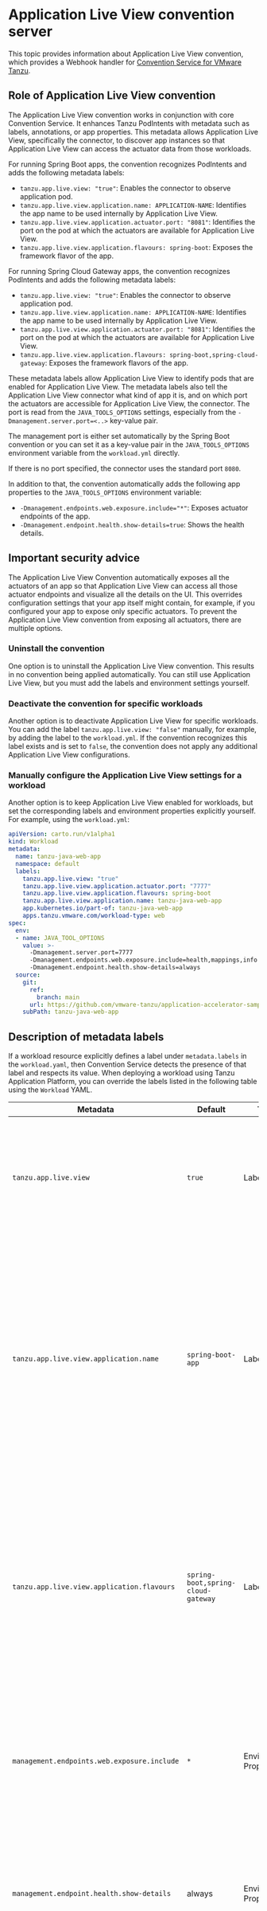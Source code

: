# Application Live View convention server

This topic provides information about Application Live View convention, which provides a
Webhook handler for
[Convention Service for VMware Tanzu](https://docs.vmware.com/en/Tanzu-Application-Platform/1.1/tap/GUID-convention-service-about.html).

## <a id="role"></a> Role of Application Live View convention

The Application Live View convention works in conjunction with core Convention Service.
It enhances Tanzu PodIntents with metadata such as labels, annotations, or app properties.
This metadata allows Application Live View, specifically the connector, to discover
app instances so that Application Live View can access the actuator data from those workloads.

For running Spring Boot apps, the convention recognizes PodIntents and adds the following metadata labels:

- `tanzu.app.live.view: "true"`: Enables the connector to observe application pod.
- `tanzu.app.live.view.application.name: APPLICATION-NAME`: Identifies the app name to be used internally by Application Live View.
- `tanzu.app.live.view.application.actuator.port: "8081"`: Identifies the port on the pod at which the actuators are available for Application Live View.
- `tanzu.app.live.view.application.flavours: spring-boot`: Exposes the framework flavor of the app.

For running Spring Cloud Gateway apps, the convention recognizes PodIntents and adds the following metadata labels:

- `tanzu.app.live.view: "true"`: Enables the connector to observe application pod.
- `tanzu.app.live.view.application.name: APPLICATION-NAME`: Identifies the app name to be used internally by Application Live View.
- `tanzu.app.live.view.application.actuator.port: "8081"`: Identifies the port on the pod at which the actuators are available for Application Live View.
- `tanzu.app.live.view.application.flavours: spring-boot,spring-cloud-gateway`: Exposes the framework flavors of the app.

These metadata labels allow Application Live View to identify pods that are enabled
for Application Live View. The metadata labels also tell the Application Live View
connector what kind of app it is, and on which port the actuators are accessible
for Application Live View, the connector.
The port is read from the `JAVA_TOOLS_OPTIONS` settings, especially from the
`-Dmanagement.server.port=<..>` key-value pair.

The management port is either set automatically by the Spring Boot convention
or you can set it as a key-value pair in the `JAVA_TOOLS_OPTIONS` environment
variable from the `workload.yml` directly.

If there is no port specified, the connector uses the standard port `8080`.

In addition to that, the convention automatically adds the following app
properties to the `JAVA_TOOLS_OPTIONS` environment variable:

- `-Dmanagement.endpoints.web.exposure.include="*"`: Exposes actuator endpoints of the app.
- `-Dmanagement.endpoint.health.show-details=true`: Shows the health details.

## <a id="security"></a> Important security advice

The Application Live View Convention automatically exposes all the actuators of an app
so that Application Live View can access all those actuator endpoints and visualize all the details on the UI.
This overrides configuration settings that your app itself might contain, for example,
if you configured your app to expose only specific actuators.
To prevent the Application Live View convention from exposing all actuators, there are multiple options.

### <a id="uninstall-convention"></a> Uninstall the convention

One option is to uninstall the Application Live View convention.
This results in no convention being applied automatically.
You can still use Application Live View, but you must add the labels and environment settings yourself.

### <a id="deactivate-convention"></a> Deactivate the convention for specific workloads

Another option is to deactivate Application Live View for specific workloads.
You can add the label `tanzu.app.live.view: "false"` manually, for example, by adding the label to the `workload.yml`.
If the convention recognizes this label exists and is set to `false`,
the convention does not apply any additional Application Live View configurations.

### <a id="manual-config"></a> Manually configure the Application Live View settings for a workload

Another option is to keep Application Live View enabled for workloads, but
set the corresponding labels and environment properties explicitly yourself.
For example, using the `workload.yml`:

```yaml
apiVersion: carto.run/v1alpha1
kind: Workload
metadata:
  name: tanzu-java-web-app
  namespace: default
  labels:
    tanzu.app.live.view: "true"
    tanzu.app.live.view.application.actuator.port: "7777"
    tanzu.app.live.view.application.flavours: spring-boot
    tanzu.app.live.view.application.name: tanzu-java-web-app
    app.kubernetes.io/part-of: tanzu-java-web-app
    apps.tanzu.vmware.com/workload-type: web
spec:
  env:
  - name: JAVA_TOOL_OPTIONS
    value: >-
      -Dmanagement.server.port=7777
      -Dmanagement.endpoints.web.exposure.include=health,mappings,info
      -Dmanagement.endpoint.health.show-details=always
  source:
    git:
      ref:
        branch: main
      url: https://github.com/vmware-tanzu/application-accelerator-samples.git
    subPath: tanzu-java-web-app
```

## <a id="desc-metadata"></a> Description of metadata labels

If a workload resource explicitly defines a label under `metadata.labels` in the
`workload.yaml`, then Convention Service detects the presence of that label and respects its value.
When deploying a workload using Tanzu Application Platform,
you can override the labels listed in the following table using the `Workload` YAML.


| Metadata | Default | Type | Description |
| --- | --- | --- | --- |
| `tanzu.app.live.view` | `true` | Label | When deploying a workload in Tanzu Application Platform, this label is set to `true` as default across the supply chain. |
| `tanzu.app.live.view.application.name` | `spring-boot-app` | Label | When deploying a workload in Tanzu Application Platform, this label is set to `spring-boot-app` if the container image metadata does not contain the app name. Otherwise, the label is set to the app name from container image metadata. |
| `tanzu.app.live.view.application.flavours` | `spring-boot,spring-cloud-gateway` | Label | When deploying a Spring Boot workload in Tanzu Application Platform, this label is set to `spring-boot` as default across the supply chain. For Spring Cloud Gateway app, it is set to `spring-boot,spring-cloud-gateway` as default. |
| `management.endpoints.web.exposure.include` | `*` | Environment Property | The user provided environment property takes precedence over the default value set by Application Live View Convention Server. |
| `management.endpoint.health.show-details` | always | Environment Property |The user provided environment property takes precedence over the default value set by Application Live View Convention Server. |

Similarly, to override the default value for `management.endpoints.web.exposure.include` or `management.endpoint.health.show-details`, add it to the workload as follows:

```yaml
apiVersion: carto.run/v1alpha1
kind: Workload
metadata:
  ...
spec:
  env:
  - name: JAVA_TOOL_OPTIONS
    value: >-
      -Dmanagement.endpoints.web.exposure.include=health,mappings,info
      -Dmanagement.endpoint.health.show-details=always
```

Application Live View Convention Server detects properties defined in the workload
`env` section and respects those values.

>**Note** You can also define properties such as `management.endpoints.web.exposure.include`
and `management.endpoint.health.show-details` in `application.properties` or `application.yml`
in the Spring Boot or Spring Cloud Gateway Application. Properties defined in this way have lower priority and are overridden
by the Application Live View Convention default values.

## <a id="verify"></a> Verify the applied labels and annotations

You can verify the applied labels and annotations by running:

```console
kubectl get podintents.conventions.carto.run WORKLOAD-NAME -o yaml
```

Where `WORKLOAD-NAME` the name of the deployed workload, for example `tanzu-java-web-app`.

Expected output for Spring Boot Workload:

```console
apiVersion: conventions.carto.run/v1alpha1
kind: PodIntent
metadata:
  creationTimestamp: "2021-11-10T10:19:38Z"
  generation: 1
  labels:
    app.kubernetes.io/component: intent
    app.kubernetes.io/part-of: tanzu-java-web-appweb
    carto.run/cluster-supply-chain-name: source-to-url
    carto.run/cluster-template-name: convention-template
    carto.run/resource-name: config-provider
    carto.run/template-kind: ClusterConfigTemplate
    carto.run/workload-name: tanzu-java-web-app
    carto.run/workload-namespace: default
  name: tanzu-java-web-app
  namespace: default
  ownerReferences:
  - apiVersion: carto.run/v1alpha1
    blockOwnerDeletion: true
    controller: true
    kind: Workload
    name: tanzu-java-web-app
    uid: 998ab107-c232-4dcf-a4b2-1d499b7709c6
  resourceVersion: "4502417"
  uid: 92c65a88-5beb-4405-b659-3b78834df125
spec:
  serviceAccountName: service-account
  template:
    metadata:
      annotations:
        developer.conventions/target-containers: workload
      labels:
        app.kubernetes.io/component: run
        app.kubernetes.io/part-of: tanzu-java-web-appweb
        carto.run/workload-name: tanzu-java-web-app
    spec:
      containers:
      - image: dev.registry.tanzu.vmware.com/app-live-view/test/tanzu-java-web-app@sha256:db323d46a03e54948e844e7a7fced7d42b737c90b1c3a3a9bb775de9bce92c30
        name: workload
        resources: {}
        securityContext:
          runAsUser: 1000
      serviceAccountName: service-account
status:
  conditions:
  - lastTransitionTime: "2021-11-10T10:19:46Z"
    status: "True"
    type: ConventionsApplied
  - lastTransitionTime: "2021-11-10T10:19:46Z"
    status: "True"
    type: Ready
  observedGeneration: 1
  template:
    metadata:
      annotations:
        boot.spring.io/actuator: http://:8080/actuator
        boot.spring.io/version: 2.5.4
        conventions.carto.run/applied-conventions: |-
          appliveview-sample/app-live-view-connector-boot
          appliveview-sample/app-live-view-appflavours-boot
          appliveview-sample/app-live-view-systemproperties
          spring-boot-convention/spring-boot
          spring-boot-convention/spring-boot-graceful-shutdown
          spring-boot-convention/spring-boot-web
          spring-boot-convention/spring-boot-actuator
        developer.conventions/target-containers: workload
      labels:
        app.kubernetes.io/component: run
        app.kubernetes.io/part-of: tanzu-java-web-appweb
        carto.run/workload-name: tanzu-java-web-app
        conventions.carto.run/framework: spring-boot
        tanzu.app.live.view: "true"
        tanzu.app.live.view.application.flavours: spring-boot
        tanzu.app.live.view.application.name: demo
    spec:
      containers:
      - env:
        - name: JAVA_TOOL_OPTIONS
          value: -Dmanagement.endpoint.health.show-details="always" -Dmanagement.endpoints.web.base-path="/actuator"
            -Dmanagement.endpoints.web.exposure.include="*" -Dmanagement.server.port="8080"
            -Dserver.port="8080" -Dserver.shutdown.grace-period="24s"
        image: dev.registry.tanzu.vmware.com/app-live-view/test/tanzu-java-web-app@sha256:db323d46a03e54948e844e7a7fced7d42b737c90b1c3a3a9bb775de9bce92c30
        name: workload
        ports:
        - containerPort: 8080
          protocol: TCP
        resources: {}
        securityContext:
          runAsUser: 1000
      serviceAccountName: service-account
```

Expected output for Spring Cloud Gateway workload:

```console
apiVersion: conventions.carto.run/v1alpha1
kind: PodIntent
metadata:
  creationTimestamp: "2021-11-10T10:19:38Z"
  generation: 1
  labels:
    app.kubernetes.io/component: intent
    app.kubernetes.io/part-of: tanzu-java-web-appweb
    carto.run/cluster-supply-chain-name: source-to-url
    carto.run/cluster-template-name: convention-template
    carto.run/resource-name: config-provider
    carto.run/template-kind: ClusterConfigTemplate
    carto.run/workload-name: tanzu-java-web-app
    carto.run/workload-namespace: default
  name: tanzu-java-web-app
  namespace: default
  ownerReferences:
  - apiVersion: carto.run/v1alpha1
    blockOwnerDeletion: true
    controller: true
    kind: Workload
    name: tanzu-java-web-app
    uid: 998ab107-c232-4dcf-a4b2-1d499b7709c6
  resourceVersion: "4502417"
  uid: 92c65a88-5beb-4405-b659-3b78834df125
spec:
  serviceAccountName: service-account
  template:
    metadata:
      annotations:
        developer.conventions/target-containers: workload
      labels:
        app.kubernetes.io/component: run
        app.kubernetes.io/part-of: tanzu-java-web-appweb
        carto.run/workload-name: tanzu-java-web-app
    spec:
      containers:
      - image: dev.registry.tanzu.vmware.com/app-live-view/test/tanzu-java-web-app@sha256:db323d46a03e54948e844e7a7fced7d42b737c90b1c3a3a9bb775de9bce92c30
        name: workload
        resources: {}
        securityContext:
          runAsUser: 1000
      serviceAccountName: service-account
status:
  conditions:
  - lastTransitionTime: "2021-11-10T10:19:46Z"
    status: "True"
    type: ConventionsApplied
  - lastTransitionTime: "2021-11-10T10:19:46Z"
    status: "True"
    type: Ready
  observedGeneration: 1
  template:
    metadata:
      annotations:
        boot.spring.io/actuator: http://:8080/actuator
        boot.spring.io/version: 2.5.4
        conventions.carto.run/applied-conventions: |-
          appliveview-sample/app-live-view-connector-boot
          appliveview-sample/app-live-view-connector-scg
          appliveview-sample/app-live-view-appflavours-boot
          appliveview-sample/app-live-view-appflavours-scg
          appliveview-sample/app-live-view-systemproperties
          spring-boot-convention/spring-boot
          spring-boot-convention/spring-boot-graceful-shutdown
          spring-boot-convention/spring-boot-web
          spring-boot-convention/spring-boot-actuator
        developer.conventions/target-containers: workload
      labels:
        app.kubernetes.io/component: run
        app.kubernetes.io/part-of: tanzu-java-web-appweb
        carto.run/workload-name: tanzu-java-web-app
        conventions.carto.run/framework: spring-boot
        tanzu.app.live.view: "true"
        tanzu.app.live.view.application.flavours: spring-boot,spring-cloud-gateway
        tanzu.app.live.view.application.name: demo
    spec:
      containers:
      - env:
        - name: JAVA_TOOL_OPTIONS
          value: -Dmanagement.endpoint.health.show-details="always" -Dmanagement.endpoints.web.base-path="/actuator"
            -Dmanagement.endpoints.web.exposure.include="*" -Dmanagement.server.port="8080"
            -Dserver.port="8080" -Dserver.shutdown.grace-period="24s"
        image: dev.registry.tanzu.vmware.com/app-live-view/test/tanzu-java-web-app@sha256:db323d46a03e54948e844e7a7fced7d42b737c90b1c3a3a9bb775de9bce92c30
        name: workload
        ports:
        - containerPort: 8080
          protocol: TCP
        resources: {}
        securityContext:
          runAsUser: 1000
      serviceAccountName: service-account
```


In your output:

- `status.metadata.template.spec.containers.env.value` shows the list of applied environment properties by Application Live View convention server.
- `status.metadata.template.labels` shows the list of applied labels by Application Live View convention server.
- `status.metadata.template.annotations` shows the list of applied annotations by Application Live View convention server.
